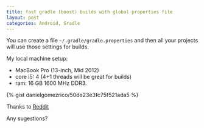 ```yaml
---
title: fast gradle (boost) builds with global properties file
layout: post
categories: Android, Gradle
---
```


You can create a file `~/.gradle/gradle.properties` and then all your projects will use those settings for builds.

My local machine setup: 
- MacBook Pro (13-inch, Mid 2012)
- core i5: 4 (4+1 threads will be great for builds)
- ram: 16 GB 1600 MHz DDR3.

{% gist danielgomezrico/50de23e3fc75f521ada5 %}

Thanks to [Reddit](https://www.reddit.com/r/java/comments/22rb8z/gradle_build_process_is_painfully_slow/)

Any sugestions?